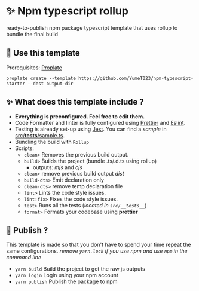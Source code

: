# ✨ Npm typescript rollup

ready-to-publish npm package typescript template that uses rollup to bundle the final build

## 💉 Use this template

Prerequisites: [Proplate](https://github.com/YumeT023/proplate)

```shell
proplate create --template https://github.com/YumeT023/npm-typescript-starter --dest output-dir
```

## ✨ What does this template include ?

- **Everything is preconfigured. Feel free to edit them.**
- Code Formatter and linter is fully configured using [Prettier](https://prettier.io/) and [Eslint](https://eslint.org).
- Testing is already set-up using [Jest](https://jestjs.io). You can find a _sample_ in [src/**tests**/sample.ts](https://github.com/YumeT023/npm-typescript-starter/blob/main/src/__tests__/sample.ts).
- Bundling the build with `Rollup`
- Scripts:
  - `clean>` Removes the previous build output.
  - `build>` Builds the project (bundle .ts/.d.ts using rollup)
    - outputs: _mjs_ and _cjs_
  - `clean>` remove previous build output _dist_
  - `build-dts>` Emit declaration only
  - `clean-dts>` remove temp declaration file
  - `lint>` Lints the code style issues.
  - `lint:fix>` Fixes the code style issues.
  - `test>` Runs all the tests (_located in `src/__tests__`_)
  - `format>` Formats your codebase using **prettier**

## 📝 Publish ?

This template is made so that you don't have to spend your time repeat the same configurations.
_remove `yarn.lock` if you use npm and use `npm` in the command line_

- `yarn build` Build the project to get the raw js outputs
- `yarn login` Login using your npm account
- `yarn publish` Publish the package to npm
